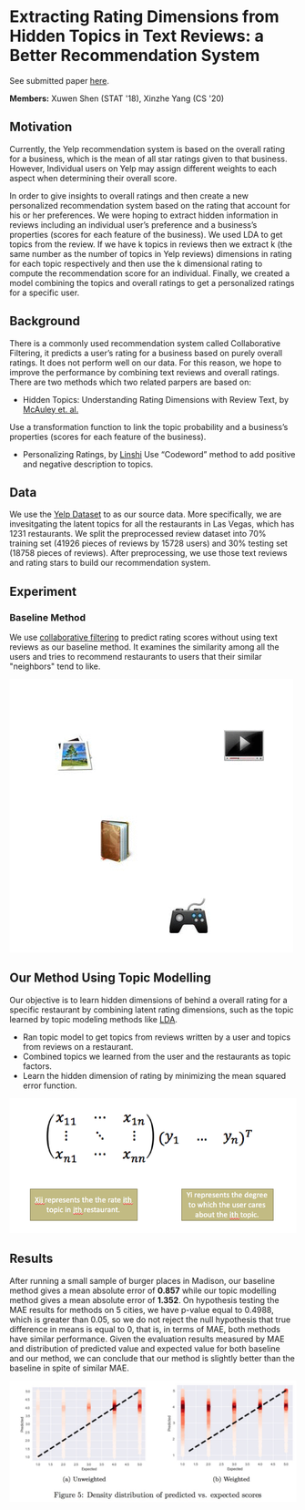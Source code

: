 # Extracting Rating Dimensions from Hidden Topics in Text Reviews: a Better Recommendation System
See submitted paper [here](/latent_variable/submission/extracting-rating-dimensions.pdf). 

**Members:** Xuwen Shen (STAT '18), Xinzhe Yang (CS '20) 

## Motivation

Currently, the Yelp recommendation system is based on the overall rating for a business, which is the mean of all star ratings given to that business. However, Individual users on Yelp may assign different weights to each aspect when determining their overall score. 

In order to give insights to overall ratings and then create a new personalized recommendation system based on the rating that account for his or her preferences. We were hoping to extract hidden information in reviews including an individual user’s preference and a business’s properties (scores for each feature of the business). We used LDA to get topics from the review. If we have k topics in reviews then we extract k (the same number as the number of topics in Yelp reviews) dimensions in rating for each topic respectively and then use the k dimensional rating to compute the recommendation score for an individual. Finally, we created a model combining the topics and overall ratings to get a personalized ratings for a specific user.

## Background

There is a commonly used recommendation system called Collaborative Filtering, it predicts a user’s rating for a business based on purely overall ratings. It does not perform well on our data. For this reason, we hope to improve the performance by combining text reviews and overall ratings. 
There are two methods which two related parpers are based on:
* Hidden Topics: Understanding Rating Dimensions with Review Text, by [McAuley et. al.](/paper/reating_by_reviews_LDA.pdf)

Use a transformation function to link the topic probability and a business’s properties (scores for each feature of the business).

* Personalizing Ratings, by [Linshi](/paper/YelpDatasetChallengeWinner_PersonalizingRatings.pdf)
Use “Codeword” method to add positive and negative description to topics.

## Data

We use the [Yelp Dataset](https://www.yelp.com/dataset/challenge) to as our source data. More specifically, we are invesitgating the latent topics for all the restaurants in Las Vegas, which has 1231 restaurants. We split the preprocessed review dataset into 70% training set (41926 pieces of reviews by 15728 users) and 30% testing set (18758 pieces of reviews). After preprocessing, we use those text reviews and rating stars to build our recommendation system.

## Experiment

### Baseline Method

We use [collaborative filtering](https://en.wikipedia.org/wiki/Collaborative_filtering) to predict rating scores without using text reviews as our baseline method. It examines the similarity among all the users and tries to recommend restaurants to users that their similar "neighbors" tend to like.

![alt text](src/Collaborative_filtering.gif)

## Our Method Using Topic Modelling

Our objective is to learn hidden dimensions of behind a overall rating for a specific restaurant by combining latent rating dimensions, such as the topic learned by topic modeling methods like [LDA](https://en.wikipedia.org/wiki/Latent_Dirichlet_allocation).
*	Ran topic model to get topics from reviews written by a user and topics from reviews on a restaurant.
*	Combined topics we learned from the user and the restaurants as topic factors.
*	Learn the hidden dimension of rating by minimizing the mean squared error function.

![alt text](src/pic1.png)

## Results

After running a small sample of burger places in Madison, our baseline method gives a mean absolute error of **0.857** while our topic modelling method gives a mean absolute error of **1.352**. On hypothesis testing the MAE results for methods on 5 cities, we have p-value equal to 0.4988, which is greater than 0.05, so we do not reject the null hypothesis that true difference in means is equal to 0, that is, in terms of MAE, both methods have similar performance.
Given the evaluation results measured by MAE and distribution of predicted value and expected value for both baseline and our method, we can conclude that our method is slightly better than the baseline in spite of similar MAE.

![alt text](src/dist.jpg)

